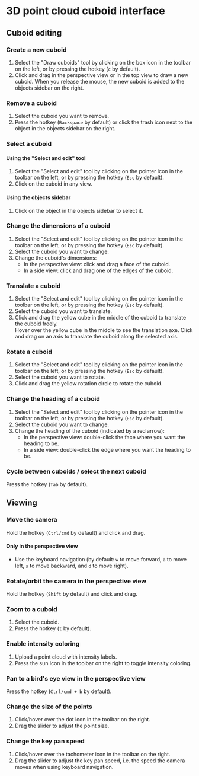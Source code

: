 # 3D point cloud cuboid interface

## Cuboid editing

### Create a new cuboid

1. Select the "Draw cuboids" tool by clicking on the box icon in the toolbar on the left, or by pressing the hotkey (`c` by default).
2. Click and drag in the perspective view or in the top view to draw a new cuboid. When you release the mouse, the new cuboid is added to the objects sidebar on the right.

### Remove a cuboid

1. Select the cuboid you want to remove.
2. Press the hotkey (`Backspace` by default) or click the trash icon next to the object in the objects sidebar on the right.

### Select a cuboid

#### Using the "Select and edit" tool

1. Select the "Select and edit" tool by clicking on the pointer icon in the toolbar on the left, or by pressing the hotkey (`Esc` by default).
2. Click on the cuboid in any view.

#### Using the objects sidebar

1. Click on the object in the objects sidebar to select it.

### Change the dimensions of a cuboid

1. Select the "Select and edit" tool by clicking on the pointer icon in the toolbar on the left, or by pressing the hotkey (`Esc` by default).
2. Select the cuboid you want to change.
3. Change the cuboid's dimensions:
   * In the perspective view: click and drag a face of the cuboid.
   * In a side view: click and drag one of the edges of the cuboid.

### Translate a cuboid

1. Select the "Select and edit" tool by clicking on the pointer icon in the toolbar on the left, or by pressing the hotkey (`Esc` by default).
2. Select the cuboid you want to translate.
3. Click and drag the yellow cube in the middle of the cuboid to translate the cuboid freely.\
   Hover over the yellow cube in the middle to see the translation axe. Click and drag on an axis to translate the cuboid along the selected axis.

### Rotate a cuboid

1. Select the "Select and edit" tool by clicking on the pointer icon in the toolbar on the left, or by pressing the hotkey (`Esc` by default).
2. Select the cuboid you want to rotate.
3. Click and drag the yellow rotation circle to rotate the cuboid.

### Change the heading of a cuboid

1. Select the "Select and edit" tool by clicking on the pointer icon in the toolbar on the left, or by pressing the hotkey (`Esc` by default).
2. Select the cuboid you want to change.
3. Change the heading of the cuboid (indicated by a red arrow):
   * In the perspective view: double-click the face where you want the heading to be.
   * In a side view: double-click the edge where you want the heading to be.

### Cycle between cuboids / select the next cuboid

Press the hotkey (`Tab` by default).

## Viewing

### Move the camera

Hold the hotkey (`Ctrl/cmd` by default) and click and drag.

#### Only in the perspective view

* Use the keyboard navigation (by default: `w` to move forward, `a` to move left, `s` to move backward, and `d` to move right).

### Rotate/orbit the camera in the perspective view

Hold the hotkey (`Shift` by default) and click and drag.

### Zoom to a cuboid

1. Select the cuboid.
2. Press the hotkey (`t` by default).

### Enable intensity coloring

1. Upload a point cloud with intensity labels.
2. Press the sun icon in the toolbar on the right to toggle intensity coloring.

### Pan to a bird's eye view in the perspective view

Press the hotkey (`Ctrl/cmd + b` by default).

### Change the size of the points

1. Click/hover over the dot icon in the toolbar on the right.
2. Drag the slider to adjust the point size.

### Change the key pan speed

1. Click/hover over the tachometer icon in the toolbar on the right.
2. Drag the slider to adjust the key pan speed, i.e. the speed the camera moves when using keyboard navigation.
